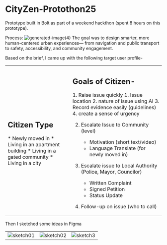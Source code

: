 # CityZen-Protothon25
Prototype built in Bolt as part of a weekend hackthon (spent 8 hours on this prototype).

Process:
![generated-image(4)](https://github.com/user-attachments/assets/89575805-6ba6-4093-b9dc-6995cadd281d)
The goal was to design smarter, more human-centered urban experiences— from navigation and public transport to safety, accessibility, and community engagement.

Based on the brief, I came up with the following target user profile-
<table>
  <tr>
    <td>
      <h2>Citizen Type</h2>
      <p>
        * Newly moved in
        * Living in an apartment building
        * Living in a gated community
        * Living in a city
</p>
    </td>
    <td>
      <h2>
        Goals of Citizen-
      </h2>
<p>
1. Raise issue quickly
    1. Issue location
    2. nature of issue using AI
    3. Record evidence easily (guidelines)
    4. create a sense of urgency

2. Escalate Issue to Community (level)
    * Motivation (short text/video)
    * Language Translate (for newly moved in)

3. Escalate issue to Local Authority (Police, Mayor, Councilor)
    * Written Complaint
    * Signed Petition
    * Status Update

4. Follow-up on issue (who to call)  
</p>
    </td>
  </tr>
</table>


Then I sketched some ideas in Figma
<table>
<tr valign="top">
<td><img src="https://github.com/user-attachments/assets/c3ced198-bf78-4b21-a916-0b6d71f6cf3e" alt="sketch01"></td>
<td><img src="https://github.com/user-attachments/assets/983e7422-0dc1-44bb-bc7e-7985ecc61ea9" alt="sketch02"></td>
<td><img src="https://github.com/user-attachments/assets/b40d8e78-4295-4d5d-9d96-1ac46a3b485d" alt="sketch3"></td>
</tr>
</table>


